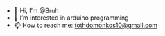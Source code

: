 - 👋 Hi, I’m @Bruh
- 👀 I’m interested in arduino programming
- 📫 How to reach me: tothdomonkos10@gmail.com

<!---
Domonkos65/Domonkos65 is a ✨ special ✨ repository because its `README.md` (this file) appears on your GitHub profile.
You can click the Preview link to take a look at your changes.
--->
